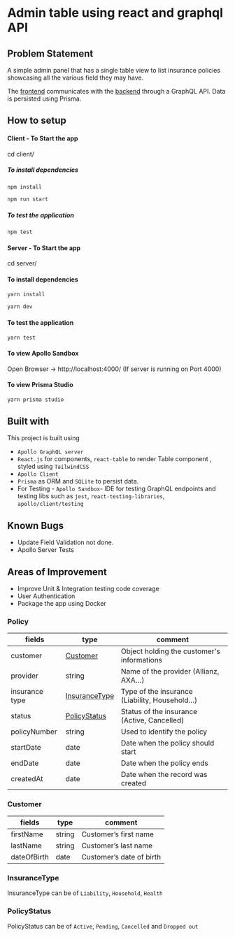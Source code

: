 #  Admin table using react and graphql API

## Problem Statement

A simple admin panel that has a single table view to list insurance policies showcasing all the various field they may have.

The [frontend](./client) communicates with the [backend](./server) through a GraphQL API. Data is persisted using Prisma.


## How to setup

#### Client - To Start the app

cd client/

##### To install dependencies

```sh
npm install
```

```sh
npm run start
```

##### To test the application

```sh
npm test
```

#### Server - To Start the app

cd server/

#### To install dependencies

```sh
yarn install
```

```sh
yarn dev
```

#### To test the application

```sh
yarn test
```

#### To view Apollo Sandbox

Open Browser -> http://localhost:4000/ (If server is running on Port 4000)

#### To view Prisma Studio

```sh
yarn prisma studio
```

## Built with

This project is built using

- `Apollo GraphQL server`
- `React.js` for components, `react-table` to render Table component , styled using `TailwindCSS`
- `Apollo Client` 
- `Prisma` as ORM and `SQLite` to persist data. 
-  For Testing - `Apollo Sandbox`- IDE for testing GraphQL endpoints and testing libs such as `jest`, `react-testing-libraries`, `apollo/client/testing`



## Known Bugs

- Update Field Validation not done. 
- Apollo Server Tests

## Areas of Improvement

- Improve Unit & Integration testing code coverage
- User Authentication
- Package the app using Docker


### Policy

| fields         | type                            | comment                                       |
| -------------- | ------------------------------- | --------------------------------------------- |
| customer       | [Customer](#Customer)           | Object holding the customer's informations    |
| provider       | string                          | Name of the provider (Allianz, AXA…)          |
| insurance type | [InsuranceType](#InsuranceType) | Type of the insurance (Liability, Household…) |
| status         | [PolicyStatus](#PolicyStatus)   | Status of the insurance (Active, Cancelled)   |
| policyNumber   | string                          | Used to identify the policy                   |
| startDate      | date                            | Date when the policy should start             |
| endDate        | date                            | Date when the policy ends                     |
| createdAt      | date                            | Date when the record was created              |

### Customer

| fields      | type   | comment                  |
| ----------- | ------ | ------------------------ |
| firstName   | string | Customer’s first name    |
| lastName    | string | Customer’s last name     |
| dateOfBirth | date   | Customer’s date of birth |

### InsuranceType

InsuranceType can be of `Liability`, `Household`, `Health`

### PolicyStatus

PolicyStatus can be of `Active`, `Pending`, `Cancelled` and `Dropped out`
